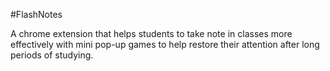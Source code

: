 #FlashNotes

A chrome extension that helps students to take note in classes more effectively with mini pop-up games to help restore their attention after long periods of studying.
